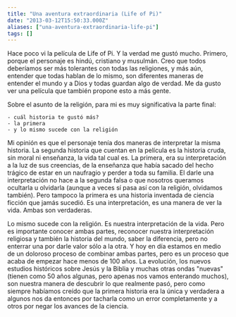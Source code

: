 ```yaml
---
title: "Una aventura extraordinaria (Life of Pi)"
date: "2013-03-12T15:50:33.000Z"
aliases: ["una-aventura-extraordinaria-life-pi"]
tags: []
---
```


Hace poco vi la película de Life of Pi. Y la verdad me gustó mucho. Primero, porque el personaje es hindú, cristiano y musulmán. Creo que todos deberíamos ser más tolerantes con todas las religiones, y más aún, entender que todas hablan de lo mismo, son diferentes maneras de entender el mundo y a Dios y todas guardan algo de verdad. Me da gusto ver una película que también propone esto a más gente.

Sobre el asunto de la religión, para mi es muy significativa la parte final:

    - cuál historia te gustó más?
    - la primera
    - y lo mismo sucede con la religión

Mi opinión es que el personaje tenía dos maneras de interpretar la misma historia. La segunda historia que cuentan en la película es la historia cruda, sin moral ni enseñanza, la vida tal cual es. La primera, era su interpretación a la luz de sus creencias, de la enseñanza que había sacado del hecho trágico de estar en un naufragio y perder a toda su familia. El darle una interpretación no hace a la segunda falsa o que nosotros queramos ocultarla u olvidarla (aunque a veces sí pasa así con la religión, olvidamos también). Pero tampoco la primera es una historia inventada de ciencia ficción que jamás sucedió. Es una interpretación, es una manera de ver la vida. Ambas son verdaderas.

Lo mismo sucede con la religión. Es nuestra interpretación de la vida. Pero es importante conocer ambas partes, reconocer nuestra interpretación religiosa y también la historia del mundo, saber la diferencia, pero no enterrar una por darle valor sólo a la otra. Y hoy en día estamos en medio de un doloroso proceso de combinar ambas partes, pero es un proceso que acaba de empezar hace menos de 100 años. La evolución, los nuevos estudios históricos sobre Jesús y la Biblia y muchas otras ondas "nuevas" (tienen como 50 años algunas, pero apenas nos vamos enterando muchos), son nuestra manera de descubrir lo que realmente pasó, pero como siempre habíamos creído que la primera historia era la única y verdadera a algunos nos da entonces por tacharla como un error completamente y a otros por negar los avances de la ciencia.